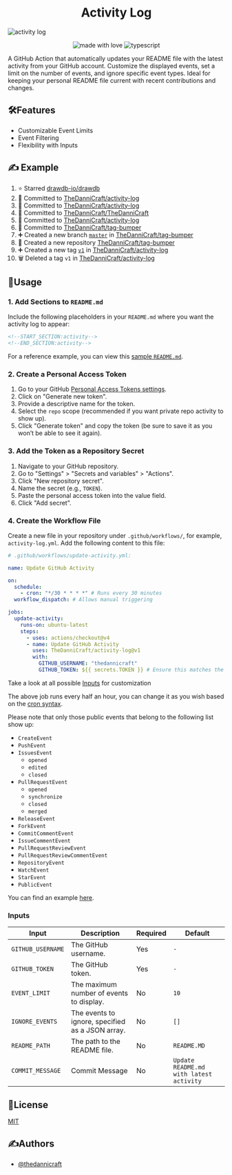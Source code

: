 <h1 align="center" id="title">Activity Log</h1>

![activity log](https://socialify.git.ci/TheDanniCraft/activity-log/image?forks=1&issues=1&language=1&logo=https%3A%2F%2Favatars.githubusercontent.com%2Fu%2F66677362&name=1&owner=1&pattern=Solid&pulls=1&stargazers=1&theme=Auto)

<p align="center">
    <img src="https://img.shields.io/badge/Made%20with%20Love%E2%9D%A4%EF%B8%8F-black?style=for-the-badge" alt="made with love">
    <img src="https://img.shields.io/badge/Node:JS-node?style=for-the-badge&amp;logo=nodedotjs&amp;logoColor=white&amp;color=%235FA04E" alt="typescript">
</p>

A GitHub Action that automatically updates your README file with the latest activity from your GitHub account. Customize the displayed events, set a limit on the number of events, and ignore specific event types. Ideal for keeping your personal README file current with recent contributions and changes.

## 🛠️Features

- Customizable Event Limits
- Event Filtering
- Flexibility with Inputs

## ✍️ Example

<!--START_SECTION:activity-->
1. ⭐ Starred [drawdb-io/drawdb](https://github.com/drawdb-io/drawdb)
2. 📝 Committed to [TheDanniCraft/activity-log](https://github.com/TheDanniCraft/activity-log/commit/150431b4aadc484b56b180631be82aeef57226dd)
3. 📝 Committed to [TheDanniCraft/activity-log](https://github.com/TheDanniCraft/activity-log/commit/9f11b654fba39784f89fe57a07b8eeff811143ed)
4. 📝 Committed to [TheDanniCraft/TheDanniCraft](https://github.com/TheDanniCraft/TheDanniCraft/commit/2b514c222b2fe3722d3847f0e00de34a87f53aa1)
5. 📝 Committed to [TheDanniCraft/activity-log](https://github.com/TheDanniCraft/activity-log/commit/f6cdc5b8398c5e1a2cb65b4bb1003371c37aebf7)
6. 📝 Committed to [TheDanniCraft/tag-bumper](https://github.com/TheDanniCraft/tag-bumper/commit/08a45330311743ebee4fead3e45058acfc500d3d)
7. ➕ Created a new branch [`master`](https://github.com/TheDanniCraft/tag-bumper/tree/master) in [TheDanniCraft/tag-bumper](https://github.com/TheDanniCraft/tag-bumper)
8. 🎉 Created a new repository [TheDanniCraft/tag-bumper](https://github.com/TheDanniCraft/tag-bumper)
9. ➕ Created a new tag [`v1`](https://github.com/TheDanniCraft/activity-log/releases/tag/v1) in [TheDanniCraft/activity-log](https://github.com/TheDanniCraft/activity-log)
10. 🗑️ Deleted a tag `v1` in [TheDanniCraft/activity-log](https://github.com/TheDanniCraft/activity-log)
<!--END_SECTION:activity-->

## 📖Usage

### 1. Add Sections to `README.md`

Include the following placeholders in your `README.md` where you want the activity log to appear:

```markdown
<!--START_SECTION:activity-->
<!--END_SECTION:activity-->
```

For a reference example, you can view this [sample `README.md`](https://github.com/TheDanniCraft/activity-log/blob/aa249f7e4890d1c08ca7888f8483895a0d922c14/README.MD?plain=1#L20-L21).

### 2. Create a Personal Access Token

1. Go to your GitHub [Personal Access Tokens settings](https://github.com/settings/tokens).
2. Click on "Generate new token".
3. Provide a descriptive name for the token.
4. Select the `repo` scope (recommended if you want private repo activity to show up).
5. Click "Generate token" and copy the token (be sure to save it as you won’t be able to see it again).

### 3. Add the Token as a Repository Secret

1. Navigate to your GitHub repository.
2. Go to "Settings" > "Secrets and variables" > "Actions".
3. Click "New repository secret".
4. Name the secret (e.g., `TOKEN`).
5. Paste the personal access token into the value field.
6. Click "Add secret".

### 4. Create the Workflow File

Create a new file in your repository under `.github/workflows/`, for example, `activity-log.yml`. Add the following content to this file:

```yml
# .github/workflows/update-activity.yml:

name: Update GitHub Activity

on:
  schedule:
    - cron: "*/30 * * * *" # Runs every 30 minutes
  workflow_dispatch: # Allows manual triggering

jobs:
  update-activity:
    runs-on: ubuntu-latest
    steps:
      - uses: actions/checkout@v4
      - name: Update GitHub Activity
        uses: TheDanniCraft/activity-log@v1
        with:
          GITHUB_USERNAME: "thedannicraft"
          GITHUB_TOKEN: ${{ secrets.TOKEN }} # Ensure this matches the secret name in repository settings
```

Take a look at all possible [Inputs](#inputs) for customization

The above job runs every half an hour, you can change it as you wish based on the [cron syntax](https://crontab.guru).

Please note that only those public events that belong to the following list show up:

- `CreateEvent`
- `PushEvent`
- `IssuesEvent`
  - `opened`
  - `edited`
  - `closed`
- `PullRequestEvent`
  - `opened`
  - `synchronize`
  - `closed`
  - `merged`
- `ReleaseEvent`
- `ForkEvent`
- `CommitCommentEvent`
- `IssueCommentEvent`
- `PullRequestReviewEvent`
- `PullRequestReviewCommentEvent`
- `RepositoryEvent`
- `WatchEvent`
- `StarEvent`
- `PublicEvent`

You can find an example [here](https://github.com/TheDanniCraft/activity-log/blob/master/.github/workflows/update-activity.yml).

### Inputs

| **Input**         | **Description**                                              | **Required** | **Default**                             |
|-------------------|--------------------------------------------------------------|--------------|-----------------------------------------|
| `GITHUB_USERNAME` | The GitHub username.                                         | Yes          | `-`                                     |
| `GITHUB_TOKEN`    | The GitHub token.                                            | Yes          | `-`                                     |
| `EVENT_LIMIT`     | The maximum number of events to display.                     | No           | `10`                                    |
| `IGNORE_EVENTS`   | The events to ignore, specified as a JSON array.             | No           | `[]`                                    |
| `README_PATH`     | The path to the README file.                                 | No           | `README.MD`                             |
| `COMMIT_MESSAGE`  | Commit Message                                               | No           | `Update README.md with latest activity` |

## 📜License

[MIT](https://choosealicense.com/licenses/mit/)

## ✍️Authors

- [@thedannicraft](https://www.github.com/thedannicraft)
